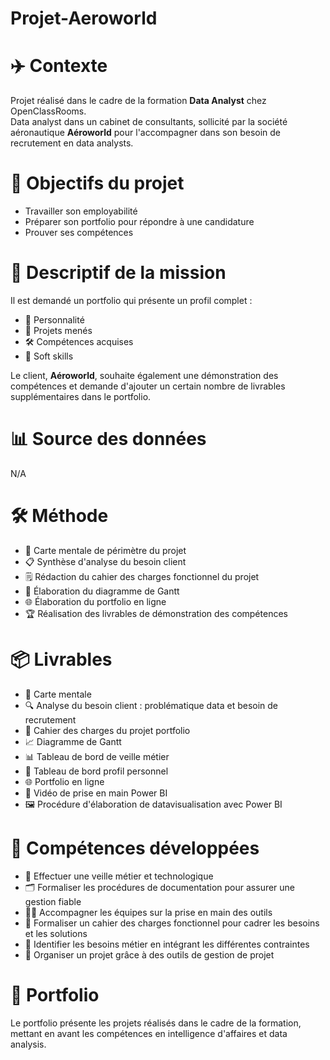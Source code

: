 # Projet-Aeroworld
# ✈️ Contexte

Projet réalisé dans le cadre de la formation **Data Analyst** chez OpenClassRooms.  
Data analyst dans un cabinet de consultants, sollicité par la société aéronautique **Aéroworld** pour l'accompagner dans son besoin de recrutement en data analysts.

# 🎯 Objectifs du projet

- Travailler son employabilité  
- Préparer son portfolio pour répondre à une candidature  
- Prouver ses compétences  

# 📝 Descriptif de la mission

Il est demandé un portfolio qui présente un profil complet :  
- 👤 Personnalité  
- 📂 Projets menés  
- 🛠️ Compétences acquises  
- 🤝 Soft skills  

Le client, **Aéroworld**, souhaite également une démonstration des compétences et demande d'ajouter un certain nombre de livrables supplémentaires dans le portfolio.

# 📊 Source des données

N/A

# 🛠️ Méthode

- 🧠 Carte mentale de périmètre du projet  
- 📋 Synthèse d'analyse du besoin client  
- 🗒️ Rédaction du cahier des charges fonctionnel du projet  
- 📆 Élaboration du diagramme de Gantt  
- 🌐 Élaboration du portfolio en ligne  
- 🏆 Réalisation des livrables de démonstration des compétences  

# 📦 Livrables

- 🧠 Carte mentale  
- 🔍 Analyse du besoin client : problématique data et besoin de recrutement  
- 📄 Cahier des charges du projet portfolio  
- 📈 Diagramme de Gantt  
- 📊 Tableau de bord de veille métier  
- 👤 Tableau de bord profil personnel  
- 🌐 Portfolio en ligne  
- 🎥 Vidéo de prise en main Power BI  
- 🖼️ Procédure d'élaboration de datavisualisation avec Power BI  

# 🚀 Compétences développées

- 🔎 Effectuer une veille métier et technologique  
- 🗂️ Formaliser les procédures de documentation pour assurer une gestion fiable  
- 👨‍💻 Accompagner les équipes sur la prise en main des outils  
- 📝 Formaliser un cahier des charges fonctionnel pour cadrer les besoins et les solutions  
- 🧩 Identifier les besoins métier en intégrant les différentes contraintes  
- 📅 Organiser un projet grâce à des outils de gestion de projet  

# 💼 Portfolio

Le portfolio présente les projets réalisés dans le cadre de la formation, mettant en avant les compétences en intelligence d'affaires et data analysis.
